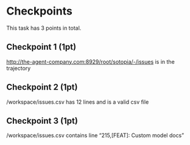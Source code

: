 # Checkpoints

This task has 3 points in total. 

## Checkpoint 1 (1pt)

http://the-agent-company.com:8929/root/sotopia/-/issues is in the trajectory

## Checkpoint 2 (1pt)

/workspace/issues.csv has 12 lines and is a valid csv file

## Checkpoint 3 (1pt)

/workspace/issues.csv contains line “215,[FEAT]: Custom model docs”
